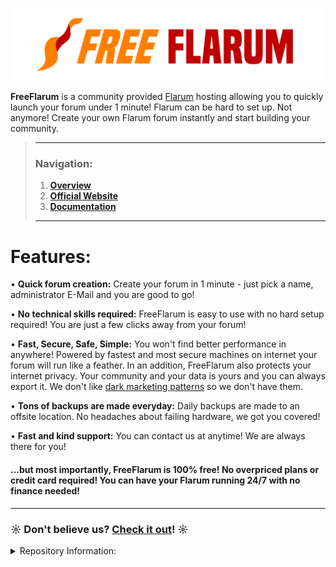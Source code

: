 <p align="center">
  <img src="./images/freeflarum-logo.svg">
</p>

 __FreeFlarum__ is a community provided [Flarum](https://www.flarum.org) hosting allowing you to quickly launch your forum under 1 minute! Flarum can be hard to set up. Not anymore! Create your own Flarum forum instantly and start building your community.
 
> ---
> ### __Navigation:__
> 1. __[Overview](https://github.com/gwillem/freeflarum.com)__
> 2. __[Official Website](https://www.freeflarum.com)__
> 3. __[Documentation](https://www.freeflarum.com/docs)__
> ---

# Features:
• __Quick forum creation:__ Create your forum in 1 minute - just pick a name, administrator E-Mail and you are good to go!

• __No technical skills required:__ FreeFlarum is easy to use with no hard setup required! You are just a few clicks away from your forum!

• __Fast, Secure, Safe, Simple:__ You won't find better performance in anywhere! Powered by fastest and most secure machines on internet your forum will run like a feather. In an addition, FreeFlarum also protects your internet privacy. Your community and your data is yours and you can always export it. We don't like [dark marketing patterns](https://www.darkpatterns.org/) so we don't have them.

• __Tons of backups are made everyday:__ Daily backups are made to an offsite location. No headaches about failing hardware, we got you covered! 

• __Fast and kind support:__ You can contact us at anytime! We are always there for you!


#### ...but most importantly, FreeFlarum is 100% free! No overpriced plans or credit card required! You can have your Flarum running 24/7 with no finance needed!

---

### ☼ Don't believe us? __[Check it out](https://www.freeflarum.com)__! ☼

<details><summary>Repository Information:</summary>
<p>

# FreeFlarum Frontend

This repository contains the front-end for FreeFlarum.com:

- [x] documentation, built with Mkdocs and Material for Mkdocs
- [ ] control panel

Works in conjuction with freeflarum-backend.

## Submitting feature/extension requests:

Please, [submit feature and extension request as a new issue][extension-request]
in this repository.

[extension-request]: https://github.com/gwillem/freeflarum.com/issues/new?assignees=&labels=%F0%9F%99%8B+Extension%2Ffeature+request&template=extension-request.md&title=%5BInsert+name+of+the+extension%2Ffeature+here%5D

## Local development

### Debian-based Linux distributions

```bash
# Install pip first (and Python 3.x, if not yet installed!)
sudo apt install python3-pip 

# Next, install pipenv
sudo pip3 install pipenv

# Install dependencies within pipenv
pipenv install

# Run dev server.
pipenv run mkdocs serve
```
And see your live edits at http://localhost:8000/.

## Deployment

```bash
# Use the deployment script for simplified process.
# Will not work on Windows (unless using Git Bash or on WSL)
# Requires rsync installed
./deploy.sh
```

### Note:
FreeFlarum.com is a community provided host for Flarum. FreeFlarum is NOT affiliated with Flarum.
Questions related to forum software should be adressed to the [Flarum's Discussion Forums](https://discuss.flarum.org/).
</p>
</details>
